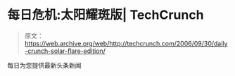 # 每日危机:太阳耀斑版| TechCrunch

> 原文：<https://web.archive.org/web/http://techcrunch.com/2006/09/30/daily-crunch-solar-flare-edition/>

每日为您提供最新头条新闻